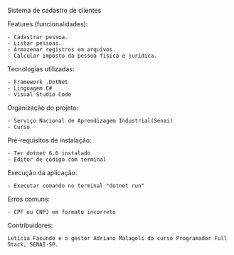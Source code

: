 Sistema de cadastro de clientes

Features (funcionalidades):

    - Cadastrar pessoa.
    - Listar pessoas.
    - Armazenar registros em arquivos.
    - Calcular imposto da pessoa fisica e jurídica.

Tecnologias utilizadas:

    - Framework .DotNet
    - Linguagem C#
    - Visual Studio Code

Organização do projeto:

    - Serviço Nacional de Aprendizagem Industrial(Senai)
    - Curso

Pré-requisitos de instalação:

    - Ter dotnet 6.0 instalado
    - Editor de código com terminal

Execução da aplicação:

    - Executar comando no terminal "dotnet run"

Erros comuns:

    - CPF ou CNPJ em formato incorreto

Contribuidores:

    Leticia Facundo e o gestor Adriano Malagoli do curso Programador Full Stack, SENAI-SP.